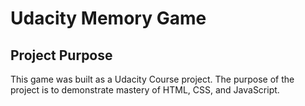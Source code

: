 Udacity Memory Game
====================
## Project Purpose
This game was built as a Udacity Course project. The purpose of the project is to demonstrate mastery of HTML, CSS, and JavaScript.

